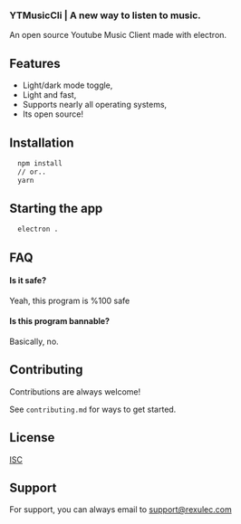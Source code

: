 ### YTMusicCli | A new way to listen to music.
An open source Youtube Music Client made with electron.


## Features

- Light/dark mode toggle,
- Light and fast,
- Supports nearly all operating systems,
- Its open source!
## Installation
```bash
  npm install
  // or..
  yarn
```
## Starting the app

```bash
  electron .
```


## FAQ

#### Is it safe?
Yeah, this program is %100 safe

#### Is this program bannable?
Basically, no.


## Contributing

Contributions are always welcome!

See `contributing.md` for ways to get started.


## License

[ISC](https://choosealicense.com/licenses/isc/)


## Support

For support, you can always email to support@rexulec.com

